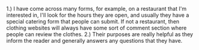 1.) I have come across many forms, for example, on a restaurant that I'm interested in, I'll look for the hours they are open, and usually they have a special catering form that people can submit. If not a restaurant, then clothing websites will always have some sort of comment section where people can review the clothes.
2.) Their purposes are really helpful as they inform the reader and generally answers any questions that they have. 
